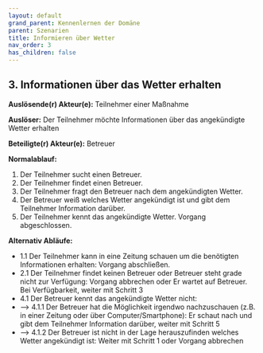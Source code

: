 ```yaml
---
layout: default
grand_parent: Kennenlernen der Domäne
parent: Szenarien
title: Informieren über Wetter
nav_order: 3
has_children: false
---
```



## 3. Informationen über das Wetter erhalten

**Auslösende(r) Akteur(e):**   Teilnehmer einer Maßnahme

**Auslöser:** Der Teilnehmer möchte Informationen über das angekündigte Wetter erhalten

**Beteiligte(r) Akteur(e):**   Betreuer 

**Normalablauf:**
1. Der Teilnehmer sucht einen Betreuer.
2. Der Teilnehmer findet einen Betreuer. 
3. Der Teilnehmer fragt den Betreuer nach dem angekündigten Wetter.
4. Der Betreuer weiß welches Wetter angekündigt ist und gibt dem Teilnehmer Information darüber. 
5. Der Teilnehmer kennt das angekündigte Wetter. Vorgang abgeschlossen.

**Alternativ Abläufe:**
* 1.1 Der Teilnehmer kann in eine Zeitung schauen um die benötigten Informationen erhalten: Vorgang abschließen.
* 2.1  Der Teilnehmer findet keinen Betreuer oder Betreuer steht grade nicht zur Verfügung: 
Vorgang abbrechen oder Er wartet auf Betreuer. Bei Verfügbarkeit, weiter mit Schritt 3
* 4.1 Der Betreuer kennt das angekündigte Wetter nicht:
* --> 4.1.1 Der Betreuer hat die Möglichkeit irgendwo nachzuschauen (z.B. in einer Zeitung oder über Computer/Smartphone): Er schaut nach und gibt dem Teilnehmer Information darüber, weiter mit Schritt 5
* --> 4.1.2 Der Betreuer ist nicht in der Lage herauszufinden welches Wetter angekündigt ist: Weiter mit Schritt 1 oder Vorgang abbrechen


